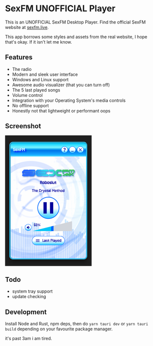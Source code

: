 # SexFM UNOFFICIAL Player

This is an UNOFFICIAL SexFM Desktop Player. Find the official SexFM website at [sexfm.live](https://sexfm.live).

This app borrows some styles and assets from the real website, I hope that's okay. If it isn't let me know.

## Features
- The radio
- Modern and sleek user interface
- Windows and Linux support
- Awesome audio visualizer (that you can turn off)
- The 5 last played songs
- Volume control
- Integration with your Operating System's media controls
- No offline support
- Honestly not that lightweight or performant oops

## Screenshot

![screenshot](.github/screenshot.png)

## Todo
- system tray support
- update checking

## Development

Install Node and Rust, npm deps, then do `yarn tauri dev` or `yarn tauri build` depending on your favourite package manager.

it's past 3am i am tired.
